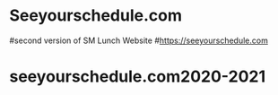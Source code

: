 # Seeyourschedule.com
#second version of SM Lunch Website
#https://seeyourschedule.com
# seeyourschedule.com2020-2021
